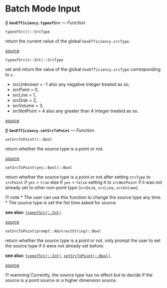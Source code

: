 
<a id='Batch-Mode-Input-1'></a>

# Batch Mode Input

<a id='GeoEfficiency.typeofSrc' href='#GeoEfficiency.typeofSrc'>#</a>
**`GeoEfficiency.typeofSrc`** &mdash; *Function*.



```
typeofSrc()::SrcType
```

return the current value of the global `GeoEfficiency.srcType`.


<a target='_blank' href='https://github.com/DrKrar/GeoEfficiency.jl/blob/6b7cb1856c3bd75a1e8c85296e10fa08f828064f/src/Input_Batch.jl#L29-L35' class='documenter-source'>source</a><br>


```
typeofSrc(x::Int)::SrcType
```

set and return the value of the global `GeoEfficiency.srcType` corresponding to `x`.

  * srcUnknown = -1 also any negative integer treated as so,
  * srcPoint   = 0,
  * srcLine    = 1,
  * srcDisk    = 2,
  * srcVolume  = 3,
  * srcNotPoint = 4 also any greater than 4 integer treated as so.


<a target='_blank' href='https://github.com/DrKrar/GeoEfficiency.jl/blob/6b7cb1856c3bd75a1e8c85296e10fa08f828064f/src/Input_Batch.jl#L38-L51' class='documenter-source'>source</a><br>

<a id='GeoEfficiency.setSrcToPoint' href='#GeoEfficiency.setSrcToPoint'>#</a>
**`GeoEfficiency.setSrcToPoint`** &mdash; *Function*.



```
setSrcToPoint()::Bool
```

return whether the source type is a point or not.


<a target='_blank' href='https://github.com/DrKrar/GeoEfficiency.jl/blob/6b7cb1856c3bd75a1e8c85296e10fa08f828064f/src/Input_Batch.jl#L65-L70' class='documenter-source'>source</a><br>


```
setSrcToPoint(yes::Bool)::Bool
```

return whether the source type is a point or not after setting `srcType` to `srcPoint` if  `yes` = `true` else if `yes` = `false` setting it to `srcNotPoint` if it was not already  set to other non-point type (`srcDisk`, `srcLine`, `srcVolume`).

!!! note
      * The user can use this function to change the source type any time.
      * The source type is set the fist time asked for source.


**see also:** [`typeofSrc(::Int)`](Input_Batch.md#GeoEfficiency.typeofSrc).


<a target='_blank' href='https://github.com/DrKrar/GeoEfficiency.jl/blob/6b7cb1856c3bd75a1e8c85296e10fa08f828064f/src/Input_Batch.jl#L73-L88' class='documenter-source'>source</a><br>


```
setSrcToPoint(prompt::AbstractString)::Bool
```

return whether the source type is a point or not. only prompt the user to set the source  type if it were not already set before. 

**see also:** [`typeofSrc(::Int)`](Input_Batch.md#GeoEfficiency.typeofSrc), [`setSrcToPoint(::Bool)`](Input_Batch.md#GeoEfficiency.setSrcToPoint).


<a target='_blank' href='https://github.com/DrKrar/GeoEfficiency.jl/blob/6b7cb1856c3bd75a1e8c85296e10fa08f828064f/src/Input_Batch.jl#L100-L109' class='documenter-source'>source</a><br>


!!! warnning
    Currently, the source type has no effect but to decide if the source is a point source or a higher dimension source.


